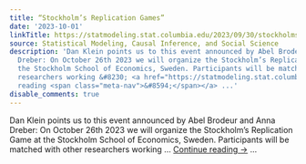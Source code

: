 ```yaml
---
title: “Stockholm’s Replication Games”
date: '2023-10-01'
linkTitle: https://statmodeling.stat.columbia.edu/2023/09/30/stockholms-replication-games/
source: Statistical Modeling, Causal Inference, and Social Science
description: 'Dan Klein points us to this event announced by Abel Brodeur and Anna
  Dreber: On October 26th 2023 we will organize the Stockholm’s Replication Game at
  the Stockholm School of Economics, Sweden. Participants will be matched with other
  researchers working &#8230; <a href="https://statmodeling.stat.columbia.edu/2023/09/30/stockholms-replication-games/">Continue
  reading <span class="meta-nav">&#8594;</span></a> ...'
disable_comments: true
---
```

Dan Klein points us to this event announced by Abel Brodeur and Anna Dreber: On October 26th 2023 we will organize the Stockholm’s Replication Game at the Stockholm School of Economics, Sweden. Participants will be matched with other researchers working &#8230; <a href="https://statmodeling.stat.columbia.edu/2023/09/30/stockholms-replication-games/">Continue reading <span class="meta-nav">&#8594;</span></a> ...